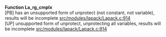   
__Function La_rg_cmplx__  
  [PB] has an unsupported form of unprotect (not constant, not variable), results will be incomplete [src/modules/lapack/Lapack.c:914](https://github.com/wch/r-source/blob/2911c7fef88f795bc15ad9ca7d5e9c3f1650ab80/src/modules/lapack/Lapack.c/#L914)  
  [UP] unsupported form of unprotect, unprotecting all variables, results will be incomplete [src/modules/lapack/Lapack.c:914](https://github.com/wch/r-source/blob/2911c7fef88f795bc15ad9ca7d5e9c3f1650ab80/src/modules/lapack/Lapack.c/#L914)  

